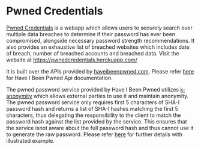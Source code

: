 # Pwned Credentials
[Pwned Credentials](https://pwnedcredentials.herokuapp.com/) is a webapp which allows users to 
securely search over multiple data breaches to determine if their password has ever been 
compromised, alongside necessary password strength recommendations. It also provides an exhaustive 
list of breached websites which includes date of breach, number of breached accounts and breached data.
Visit the website at https://pwnedcredentials.herokuapp.com/

It is built over the APIs provided by [haveibeenpwned.com](https://haveibeenpwned.com/). 
Please refer [here](https://haveibeenpwned.com/API/v3) for Have I Been Pwned Api documentation.

The pwned password service provided by Have I Been Pwned utilizes 
[k-anonymity](https://en.wikipedia.org/wiki/K-anonymity) which allows external parties to use
it and maintain anonymity. The pwned password service only requires first 5 characters of SHA-I 
password hash and returns a list of SHA-I hashes matching the first 5 characters, thus delegating the 
responsibility to the client to match the password hash against the list provided by the service. This 
ensures that the service isnot aware about the full password hash and thus cannot use it to generate the 
raw password.
Please refer [here](https://www.troyhunt.com/ive-just-launched-pwned-passwords-version-2/) for further
details with illustrated example.

